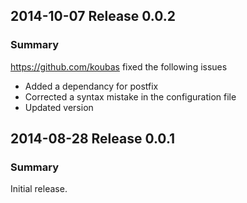 ## 2014-10-07 Release 0.0.2
### Summary
https://github.com/koubas fixed the following issues
* Added a dependancy for postfix
* Corrected a syntax mistake in the configuration file
* Updated version

## 2014-08-28 Release 0.0.1
### Summary
Initial release.

